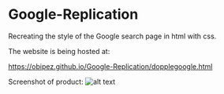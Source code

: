 # Google-Replication

Recreating the style of the Google search page in html with css.

The website is being hosted at:

https://obipez.github.io/Google-Replication/dopplegoogle.html

Screenshot of product:
![alt text](https://raw.githubusercontent.com/obipez/Google-Replication/blob/master/Screen%20Shot%202018-04-11%20at%206.40.19%20PM.png)
